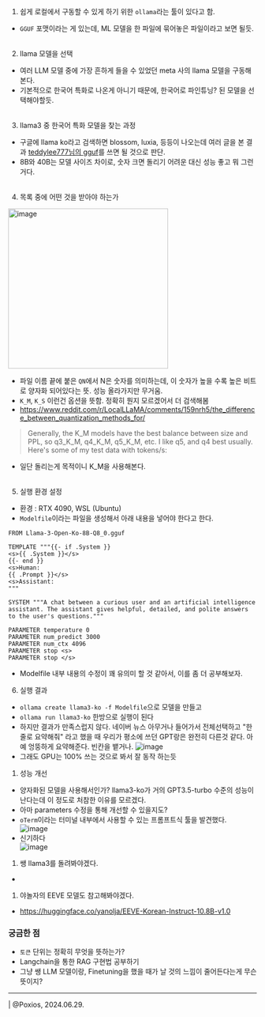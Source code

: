 1. 쉽게 로컬에서 구동할 수 있게 하기 위한 `ollama`라는 툴이 있다고 함.  
* `GGUF` 포맷이라는 게 있는데, ML 모델을 한 파일에 묶어놓은 파일이라고 보면 될듯.  
&nbsp;

2. llama 모델을 선택
* 여러 LLM 모델 중에 가장 흔하게 들을 수 있었던 meta 사의 llama 모델을 구동해본다.
* 기본적으로 한국어 특화로 나온게 아니기 때문에, 한국어로 파인튜닝? 된 모델을 선택해야할듯.  
&nbsp;  

3. llama3 중 한국어 특화 모델을 찾는 과정
* 구글에 llama ko라고 검색하면 blossom, luxia, 등등이 나오는데 여러 글을 본 결과 [teddylee777님의 gguf](https://huggingface.co/teddylee777/Llama-3-Open-Ko-8B-gguf/tree/main)를 쓰면 될 것으로 판단.
* 8B와 40B는 모델 사이즈 차이로, 숫자 크면 돌리기 어려운 대신 성능 좋고 뭐 그런거다.  
&nbsp;

4. 목록 중에 어떤 것을 받아야 하는가  
<img width="324" alt="image" src="https://github.com/Portunecookie/TiTo/assets/62606632/05b131fe-ff7b-4cf0-8e01-e082b9268596">  
  
* 파일 이름 끝에 붙은 `QN`에서 N은 숫자를 의미하는데, 이 숫자가 높을 수록 높은 비트로 양자화 되어있다는 뜻. 성능 올라가지만 무거움.
* `K_M`, `K_S` 이런건 옵션을 뜻함. 정확히 뭔지 모르겠어서 더 검색해봄
* https://www.reddit.com/r/LocalLLaMA/comments/159nrh5/the_difference_between_quantization_methods_for/  
> Generally, the K_M models have the best balance between size and PPL, so q3_K_M, q4_K_M, q5_K_M, etc. I like q5, and q4 best usually. Here's some of my test data with tokens/s:
* 일단 돌리는게 목적이니 K_M을 사용해본다.  
&nbsp;
  
5. 실행 환경 설정
* 환경 : RTX 4090, WSL (Ubuntu)
* `Modelfile`이라는 파일을 생성해서 아래 내용을 넣어야 한다고 한다.
```modelfile
FROM Llama-3-Open-Ko-8B-Q8_0.gguf

TEMPLATE """{{- if .System }}
<s>{{ .System }}</s>
{{- end }}
<s>Human:
{{ .Prompt }}</s>
<s>Assistant:
"""

SYSTEM """A chat between a curious user and an artificial intelligence assistant. The assistant gives helpful, detailed, and polite answers to the user's questions."""

PARAMETER temperature 0
PARAMETER num_predict 3000
PARAMETER num_ctx 4096
PARAMETER stop <s>
PARAMETER stop </s>
```  
* Modelfile 내부 내용의 수정이 꽤 유의미 할 것 같아서, 이를 좀 더 공부해보자.
  
6. 실행 결과  
* `ollama create llama3-ko -f Modelfile`으로 모델을 만들고
* `ollama run llama3-ko` 한방으로 실행이 된다
* 하지만 결과가 만족스럽지 않다. 네이버 뉴스 아무거나 들어가서 전체선택하고 "한줄로 요약해줘" 라고 했을 때 우리가 평소에 쓰던 GPT랑은 완전히 다른것 같다. 아예 엉뚱하게 요약해준다. 빈칸을 뱉거나.
![image](https://github.com/Portunecookie/TiTo/assets/62606632/bcbd5fae-9793-4c10-b194-f46a5c7089fa)
* 그래도 GPU는 100% 쓰는 것으로 봐서 잘 동작 하는듯
  
1. 성능 개선
* 양자화된 모델을 사용해서인가? llama3-ko가 거의 GPT3.5-turbo 수준의 성능이 난다는데 이 정도로 처참한 이유를 모르겠다.
* 아마 parameters 수정을 통해 개선할 수 있을지도?  
* `oTerm`이라는 터미널 내부에서 사용할 수 있는 프롬프트식 툴을 발견했다.  
![image](https://github.com/Portunecookie/TiTo/assets/62606632/eddbbec7-6994-4ee6-94e4-b67c79c5c5ea)  
* 신기하다  
![image](https://github.com/Portunecookie/TiTo/assets/62606632/24aa56e3-91e2-499b-8b36-6f12eac0d477)  
   
1. 쌩 llama3를 돌려봐야겠다.

* 
  
1. 야놀자의 EEVE 모델도 참고해봐야겠다.
  * https://huggingface.co/yanolja/EEVE-Korean-Instruct-10.8B-v1.0

### 궁금한 점
* `토큰` 단위는 정확히 무엇을 뜻하는가? 
* Langchain을 통한 RAG 구현법 공부하기
* 그냥 쌩 LLM 모델이랑, Finetuning을 했을 때가 날 것의 느낌이 줄어든다는게 무슨 뜻이지?
  
---
  
| @Poxios, 2024.06.29.